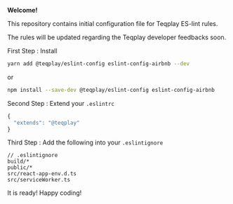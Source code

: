 **Welcome!**

This repository contains initial configuration file for Teqplay ES-lint rules.

The rules will be updated regarding the Teqplay developer feedbacks soon.

First Step : Install

```bash
yarn add @teqplay/eslint-config eslint-config-airbnb --dev
```

or

```bash
npm install --save-dev @teqplay/eslint-config eslint-config-airbnb
```

Second Step : Extend your `.eslintrc`

```js
{
  "extends": "@teqplay"
}
```

Third Step : Add the following into your `.eslintignore`

```eslint
// .eslintignore
build/*
public/*
src/react-app-env.d.ts
src/serviceWorker.ts
```

It is ready!
Happy coding!
